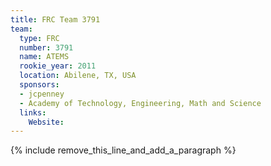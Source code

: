 ```yaml
---
title: FRC Team 3791
team:
  type: FRC
  number: 3791
  name: ATEMS
  rookie_year: 2011
  location: Abilene, TX, USA
  sponsors:
  - jcpenney
  - Academy of Technology, Engineering, Math and Science
  links:
    Website:
---
```


{% include remove_this_line_and_add_a_paragraph %}